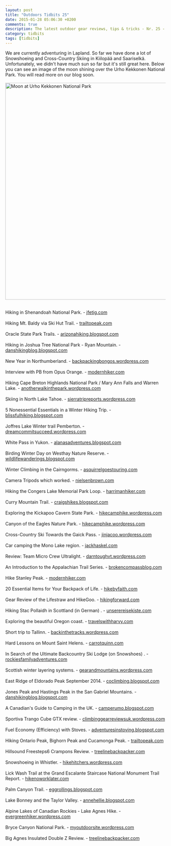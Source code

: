 ```yaml
---
layout: post
title: "Outdoors Tidbits 25"
date: 2015-01-28 05:06:30 +0200
comments: true
description: The latest outdoor gear reviews, tips & tricks - Nr. 25 - #outdoorstidbits
category: tidbits
tags: [tidbits]
---
```

We are currently adventuring in Lapland. So far we have done a lot of Snowshoeing and Cross-Country Skiing in Kiilopää and Saariselkä. Unfortunately, we didn't have much sun so far but it's still great here. Below you can see an image of the moon shining over the Urho Kekkonen National Park. You will read more on our blog soon.
<br><br>
<a href="https://www.flickr.com/photos/90204224@N07/16199155969" title="Moon at Urho Kekkonen National Park"><img src="https://farm8.staticflickr.com/7451/16199155969_80cb33d3ec_b.jpg" width="1024" height="680" alt="Moon at Urho Kekkonen National Park"></a><br><!--more--><br>

Hiking in  Shenandoah National Park. - [jfetig.com](http://jfetig.com/2015/01/20/lets-go-hiking)
<br><br>
Hiking Mt. Baldy via Ski Hut Trail. - [trailtopeak.com](http://trailtopeak.com/2015/01/19/mt-baldy-via-ski-hut-trail-01-19-15) 
<br><br>
Oracle State Park Trails. - [arizonahiking.blogspot.com](http://arizonahiking.blogspot.com/2015/01/oracle-state-park-trails.html) 
<br><br>
Hiking in Joshua Tree National Park - Ryan Mountain. - [danshikingblog.blogspot.com](http://danshikingblog.blogspot.com/2015/01/joshua-tree-ryan-mountain-january-3-2014.html) 
<br><br>
New Year in Northumberland. - [backpackingbongos.wordpress.com](https://backpackingbongos.wordpress.com/2015/01/19/new-year-in-northumberland/) 
<br><br>
Interview with PB from Opus Orange. - [modernhiker.com](http://www.modernhiker.com/2015/01/19/stream-opus-orange-outside-in-interview-with-pb/) 
<br><br>
Hiking Cape Breton Highlands National Park / Mary Ann Falls and Warren Lake. - [anotherwalkinthepark.wordpress.com](https://anotherwalkinthepark.wordpress.com/2015/01/19/cape-breton-highlands-national-park-part-6-mary-ann-falls-a-swim-in-warren-lake-and-last-minute-moose/) 
<br><br>
Skiing in North Lake Tahoe. - [sierratripreports.wordpress.com](https://sierratripreports.wordpress.com/2015/01/18/tr-up-and-down-in-north-lake-tahoe/) 
<br><br>
5 Nonessential Essentials in a Winter Hiking Trip. - [blissfulhiking.blogspot.com](http://blissfulhiking.blogspot.com/2015/01/my-5-nonessential-essentials-in-winter.html) 
<br><br>
Joffres Lake Winter trail Pemberton. - [dreamcommitsucceed.wordpress.com](https://dreamcommitsucceed.wordpress.com/2015/01/19/joffres-lake-winter-trail-pemberton-january-2015/) 
<br><br>
White Pass in Yukon. - [alanasadventures.blogspot.com](http://alanasadventures.blogspot.com/2015/01/white-pass-yukon.html) 
<br><br>
Birding Winter Day on Westhay Nature Reserve. - [wildlifewanderings.blogspot.com](http://wildlifewanderings.blogspot.com/2015/01/winter-on-westhay-nature-reserve-swt.html) 
<br><br>
Winter Climbing in the Cairngorms. - [asquirrelgoestouring.com](http://asquirrelgoestouring.com/2015/01/18/winter-climbing-cairngorms) 
<br><br>
Camera Tripods which worked. - [nielsenbrown.com](http://nielsenbrown.com/2015/01/18/what-works-for-me-camera-tripods) 
<br><br>
Hiking the Congers Lake Memorial Park Loop. - [harrimanhiker.com](http://www.harrimanhiker.com/2015/01/congers-lake-loop.html) 
<br><br>
Curry Mountain Trail. - [craigshikes.blogspot.com](http://craigshikes.blogspot.com/2015/01/curry-mountain-trail.html) 
<br><br>
Exploring the Kickapoo Cavern State Park. - [hikecamphike.wordpress.com](https://hikecamphike.wordpress.com/2015/01/22/kickapoo-cavern-state-park) 
<br><br>
Canyon of the Eagles Nature Park. - [hikecamphike.wordpress.com](https://hikecamphike.wordpress.com/2015/01/22/canyon-of-the-eagles-nature-park) 
<br><br>
Cross-Country Ski Towards the Gaick Pass. - [jinjacoo.wordpress.com](https://jinjacoo.wordpress.com/2015/01/22/cross-country-ski-towards-the-gaick-pass/) 
<br><br>
Car camping the Mono Lake region. - [jackhaskel.com](http://jackhaskel.com/2015/01/22/car-camping-the-mono-lake-region) 
<br><br>
Review: Team Micro Crew Ultralight. - [darntoughvt.wordpress.com](https://darntoughvt.wordpress.com/2015/01/21/review-team-micro-crew-ultralight/) 
<br><br>
An Introduction to the Appalachian Trail Series. - [brokencompassblog.com](http://brokencompassblog.com/2015/01/21/an-introduction-to-the-appalachian-trail-series) 
<br><br>
Hike Stanley Peak. - [modernhiker.com](http://www.modernhiker.com/2015/01/21/hike-stanley-peak/) 
<br><br>
20 Essential Items for Your Backpack of Life. - [hikebyfaith.com](http://hikebyfaith.com/2015/01/21/20-essential-items-for-your-backpack-of-life) 
<br><br>
Gear Review of  the Lifestraw and HikeGoo. - [hikingforward.com](http://www.hikingforward.com/blog/hhar-gear-review-lifestraw-hikegoo) 
<br><br>
Hiking Stac Pollaidh in Scottland (in German) . - [unserereisekiste.com](http://unserereisekiste.com/2015/01/24/schottland-wanderung-auf-den-stac-pollaidh-und-weiterfahrt-nach-thurso) 
<br><br>
Exploring the beautiful Oregon coast. - [travelswithharvy.com](http://travelswithharvy.com/2015/01/24/the-ruggedly-beautiful-oregon-coast) 
<br><br>
Short trip to Tallinn. - [backinthetracks.wordpress.com](https://backinthetracks.wordpress.com/2015/01/23/short-trip-to-tallin/) 
<br><br>
Hard Lessons on Mount Saint Helens. - [carrotquinn.com](http://carrotquinn.com/2015/01/27/hard-lessons-on-mount-saint-helens/) 
<br><br>
In Search of the Ultimate Backcountry Ski Lodge (on Snowshoes) . - [rockiesfamilyadventures.com](http://www.rockiesfamilyadventures.com/2015/01/in-search-of-ultimate-backcountry-ski.html) 
<br><br>
Scottish winter layering systems. - [gearandmountains.wordpress.com](https://gearandmountains.wordpress.com/2015/01/27/scottish-winter-layering-systems/) 
<br><br>
East Ridge of Eldorado Peak September 2014. - [coclimbing.blogspot.com](http://coclimbing.blogspot.com/2015/01/east-ridge-of-eldorado-peak-september.html) 
<br><br>
Jones Peak and Hastings Peak in the San Gabriel Mountains. - [danshikingblog.blogspot.com](http://danshikingblog.blogspot.com/2014/12/jones-peak-and-hastings-peak-dec-31.html) 
<br><br>
A Canadian's Guide to Camping in the UK. - [camperumo.blogspot.com](http://camperumo.blogspot.com/2015/01/a-canadians-guide-to-camping-in-uk.html) 
<br><br>
Sportiva Trango Cube GTX review. - [climbinggearreviewsuk.wordpress.com](https://climbinggearreviewsuk.wordpress.com/2015/01/26/sportiva-trango-cube-gtx/) 
<br><br>
Fuel Economy (Efficiency)  with Stoves. - [adventuresinstoving.blogspot.com](http://adventuresinstoving.blogspot.com/2015/01/fuel-economy-efficiency-with-stoves.html) 
<br><br>
Hiking Ontario Peak, Bighorn Peak and Cucamonga Peak. - [trailtopeak.com](http://trailtopeak.com/2015/01/26/ontario-peak-bighorn-peak-and-cucamonga-peak-01-25-15) 
<br><br>
Hillsound Freesteps6 Crampons Review. - [treelinebackpacker.com](http://treelinebackpacker.com/2015/01/26/hillsound-freesteps6-crampons-review) 
<br><br>
Snowshoeing in Whistler. - [hikehitchers.wordpress.com](https://hikehitchers.wordpress.com/2015/01/24/lost-lake-snowshoeing-in-whistler/) 
<br><br>
Lick Wash Trail at the Grand Escalante Staircase National Monument Trail Report. - [hikenoworklater.com](http://hikenoworklater.com/2015/01/25/trail-report-lick-wash-trail-at-the-grand-escalante-staircase-national-monument) 
<br><br>
Palm Canyon Trail. - [eggrollings.blogspot.com](http://eggrollings.blogspot.com/2015/01/palm-canyon-trail.html) 
<br><br>
Lake Bonney and the Taylor Valley. - [annehellie.blogspot.com](http://annehellie.blogspot.com/2014/12/lake-bonney-and-taylor-valley.html) 
<br><br>
Alpine Lakes of Canadian Rockies - Lake Agnes Hike. - [evergreenhiker.wordpress.com](https://evergreenhiker.wordpress.com/2015/01/25/lake-agnes-hike/) 
<br><br>
Bryce Canyon National Park. - [myoutdoorsite.wordpress.com](https://myoutdoorsite.wordpress.com/2015/01/25/bryce-canyon-national-park/) 
<br><br>
Big Agnes Insulated Double Z Review. - [treelinebackpacker.com](http://treelinebackpacker.com/2014/07/06/big-agnes-double-z-sleeping-pad-review/) 

